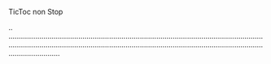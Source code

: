 TicToc non Stop

..
.................................................................................................................................................................................................................................................................................